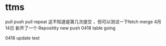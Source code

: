 # ttms
pull push pull
repeat
这不知道是第几次提交 ，但可以测试一下fetch merge
4月14日
新开了一个 Repositity
new push
0418 table going

0418 update test